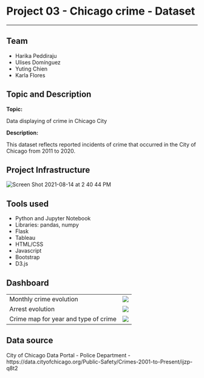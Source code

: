 <h1> Project 03 - Chicago crime - Dataset</h1>
<hr>
<h2>Team</h2>
<ul>
  <li>Harika Peddiraju</li>
  <li>Ulises Domínguez</li>
  <li>Yuting Chien</li>
  <li>Karla Flores</li>
  </li>
</ul>

<h2>Topic and Description</h2>
<strong>Topic:</strong>
<p>Data displaying of crime in Chicago City</p>
<strong>Description:</strong>
<p>This dataset reflects reported incidents of crime that occurred in the City of Chicago from 2011 to 2020.</p>

<h2>Project Infrastructure</h2>

![Screen Shot 2021-08-14 at 2 40 44 PM](https://user-images.githubusercontent.com/77529968/129458410-c4ce8557-b3e7-49c7-b7e5-dce9cc971f36.png)

<h2>Tools used</h2>
<ul>
  <li>Python and Jupyter Notebook</li>
  <li>Libraries: pandas, numpy</li>
  <li>Flask</li>
  <li>Tableau</li>
  <li>HTML/CSS</li>
  <li>Javascript</li>
  <li>Bootstrap</li>
  <li>D3.js</li>
</ul>

<h2>Dashboard</h2>
<table>
    <tr>
      <td>Monthly crime evolution</td>
      <td><img src='https://github.com/Karla-Flores/Project-03/blob/main/Screenshots/Chicago_Crime_1.png'></td>
    </tr>
    <tr>
      <td>Arrest evolution</td>
      <td><img src='https://github.com/Karla-Flores/Project-03/blob/main/Screenshots/Chicago_Crime_2.png'></td> 
    </tr>
    <tr>
      <td>Crime map for year and type of crime</td>
      <td><img src='https://github.com/Karla-Flores/Project-03/blob/main/Screenshots/Chicago_Crime_Map.png'></td> 
    </tr>
 </table>

<h2>Data source</h2>
City of Chicago Data Portal - Police Department - 
https://data.cityofchicago.org/Public-Safety/Crimes-2001-to-Present/ijzp-q8t2 


